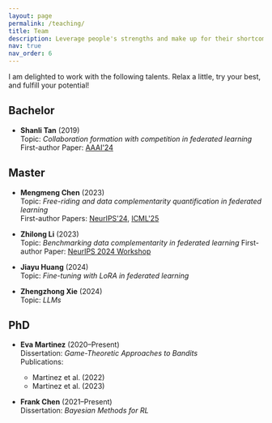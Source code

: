 ```yaml
---
layout: page
permalink: /teaching/
title: Team
description: Leverage people's strengths and make up for their shortcomings
nav: true
nav_order: 6
---
```


I am delighted to work with the following talents. Relax a little, try your best, and fulfill your potential!

## Bachelor
- **Shanli Tan** (2019)  
  Topic: *Collaboration formation with competition in federated learning*  
  First-author Paper: [AAAI'24](https://ojs.aaai.org/index.php/AAAI/article/view/29446)


## Master
- **Mengmeng Chen** (2023)  
  Topic: *Free-riding and data complementarity quantification in federated learning*  
  First-author Papers: [NeurIPS'24](https://ojs.aaai.org/index.php/AAAI/article/view/29446), [ICML'25](https://ojs.aaai.org/index.php/AAAI/article/view/29446)

- **Zhilong Li** (2023)  
  Topic: *Benchmarking data complementarity in federated learning*
  First-author Paper: [NeurIPS 2024 Workshop](https://ojs.aaai.org/index.php/AAAI/article/view/29446)

- **Jiayu Huang** (2024)  
  Topic: *Fine-tuning with LoRA in federated learning*

- **Zhengzhong Xie** (2024)  
  Topic: *LLMs*       

## PhD
- **Eva Martinez** (2020–Present)  
  Dissertation: *Game-Theoretic Approaches to Bandits*  
  Publications:  
    - Martinez et al. (2022)  
    - Martinez et al. (2023)  

- **Frank Chen** (2021–Present)  
  Dissertation: *Bayesian Methods for RL*  

